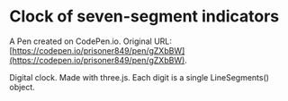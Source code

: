 # Clock of seven-segment indicators

A Pen created on CodePen.io. Original URL: [https://codepen.io/prisoner849/pen/gZXbBW](https://codepen.io/prisoner849/pen/gZXbBW).

Digital clock. Made with three.js. Each digit is a single LineSegments() object.